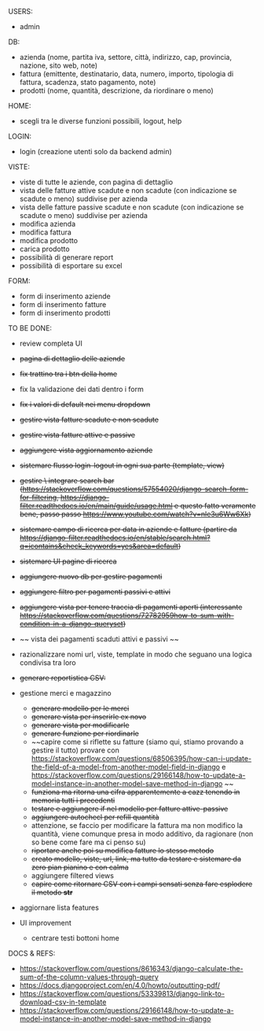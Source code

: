 USERS:
- admin

DB:
- azienda (nome, partita iva, settore, città, indirizzo, cap, provincia, nazione, sito web, note)
- fattura (emittente, destinatario, data, numero, importo, tipologia di fattura, scadenza, stato pagamento, note)
- prodotti (nome, quantità, descrizione, da riordinare o meno)

HOME:
- scegli tra le diverse funzioni possibili, logout, help

LOGIN:
- login (creazione utenti solo da backend admin)

VISTE:
- viste di tutte le aziende, con pagina di dettaglio
- vista delle fatture attive scadute e non scadute (con indicazione se scadute o meno) suddivise per azienda
- vista delle fatture passive scadute e non scadute (con indicazione se scadute o meno) suddivise per azienda
- modifica azienda
- modifica fattura
- modifica prodotto
- carica prodotto
- possibilità di generare report 
- possibilità di esportare su excel

FORM:
- form di inserimento aziende
- form di inserimento fatture
- form di inserimento prodotti


TO BE DONE:
- review completa UI
- ~~pagina di dettaglio delle aziende~~
- ~~fix trattino tra i btn della home~~
- fix la validazione dei dati dentro i form
- ~~fix i valori di default nei menu dropdown~~
- ~~gestire vista fatture scadute e non scadute~~
- ~~gestire vista fatture attive e passive~~
- ~~aggiungere vista aggiornamento aziende~~
- ~~sistemare flusso login-logout in ogni sua parte (template, view)~~
- ~~gestire \ integrare search bar (https://stackoverflow.com/questions/57554020/django-search-form-for-filtering, https://django-filter.readthedocs.io/en/main/guide/usage.html e questo fatto veramente bene, passo passo https://www.youtube.com/watch?v=nle3u6Ww6Xk)~~
- ~~sistemare campo di ricerca per data in aziende e fatture (partire da https://django-filter.readthedocs.io/en/stable/search.html?q=icontains&check_keywords=yes&area=default)~~
- ~~sistemare UI pagine di ricerca~~
- ~~aggiungere nuovo db per gestire pagamenti~~
- ~~aggiungere filtro per pagamenti passivi e attivi~~
- ~~aggiungere vista per tenere traccia di pagamenti aperti (interessante https://stackoverflow.com/questions/72782959how-to-sum-with-condition-in-a-django-queryset)~~
- ~~ vista dei pagamenti scaduti attivi e passivi ~~
- razionalizzare nomi url, viste, template in modo che seguano una logica condivisa tra loro
- ~~generare reportistica CSV:~~ 
- gestione merci e magazzino 
    - ~~generare modello per le merci~~ 
    - ~~generare vista per inserirle ex novo~~
    - ~~generare vista per modificarle~~ 
    - ~~generare funzione per riordinarle~~
    - ~~capire come si riflette su fatture (siamo qui, stiamo provando a gestire il tutto) provare con https://stackoverflow.com/questions/68506395/how-can-i-update-the-field-of-a-model-from-another-model-field-in-django e https://stackoverflow.com/questions/29166148/how-to-update-a-model-instance-in-another-model-save-method-in-django ~~
    - ~~funziona ma ritorna una cifra apparentemente a cazz tenendo in memoria tutti i precedenti~~
    - ~~testare e aggiungere if nel modello per fatture attive-passive~~
    - ~~aggiungere autochecl per refill quantità~~
    - attenzione, se faccio per modificare la fattura ma non modifico la quantità, viene comunque presa in modo additivo, da ragionare (non so bene come fare ma ci penso su) 
    - ~~riportare anche poi su modifica fatture lo stesso metodo~~
    - ~~creato modello, viste, url, link, ma tutto da testare e sistemare da zero pian pianino e con calma~~
    - aggiungere filtered views
    - ~~capire come ritornare CSV con i campi sensati senza fare esplodere il metodo __str__~~

- aggiornare lista features
- UI improvement
    - centrare testi bottoni home

DOCS & REFS:
- https://stackoverflow.com/questions/8616343/django-calculate-the-sum-of-the-column-values-through-query  
- https://docs.djangoproject.com/en/4.0/howto/outputting-pdf/ 
- https://stackoverflow.com/questions/53339813/django-link-to-download-csv-in-template
- https://stackoverflow.com/questions/29166148/how-to-update-a-model-instance-in-another-model-save-method-in-django

